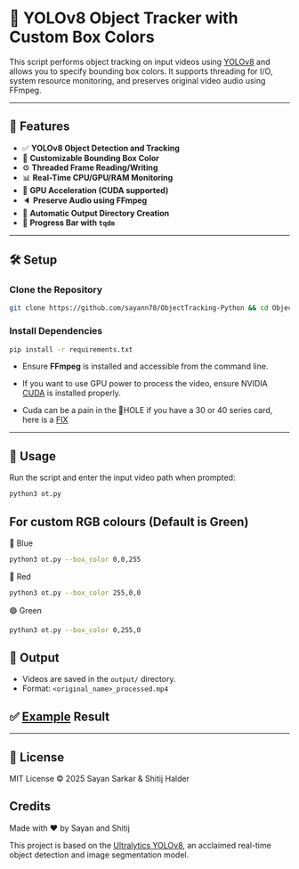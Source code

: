 # 🎯 YOLOv8 Object Tracker with Custom Box Colors

This script performs object tracking on input videos using [YOLOv8](https://github.com/ultralytics/ultralytics) and allows you to specify bounding box colors. It supports threading for I/O, system resource monitoring, and preserves original video audio using FFmpeg.

---

## 🚀 Features

- ✅ **YOLOv8 Object Detection and Tracking**
- 🎨 **Customizable Bounding Box Color**
- ⚙️ **Threaded Frame Reading/Writing**
- 📊 **Real-Time CPU/GPU/RAM Monitoring**
- 🧠 **GPU Acceleration (CUDA supported)**
- 🔈 **Preserve Audio using FFmpeg**
- 💾 **Automatic Output Directory Creation**
- 🔄 **Progress Bar with `tqdm`**

---

## 🛠️ Setup

### Clone the Repository

```bash
git clone https://github.com/sayann70/ObjectTracking-Python && cd ObjectTracking-Python
```

### Install Dependencies

```bash
pip install -r requirements.txt
```
- Ensure **FFmpeg** is installed and accessible from the command line.

- If you want to use GPU power to process the video, ensure NVIDIA [CUDA](https://developer.nvidia.com/cuda-downloads) is installed properly.

- Cuda can be a pain in the 🍑HOLE if you have a 30 or 40 series card, here is a [FIX](https://www.reddit.com/r/StableDiffusion/comments/13n16r7/cuda_not_available_fix_for_anybody_that_is/)

---

## 🧪 Usage

Run the script and enter the input video path when prompted:

```bash
python3 ot.py                      
```

## For custom RGB colours (Default is Green)
🔵 Blue
```bash
python3 ot.py --box_color 0,0,255  
```
 🔴 Red
```bash
python3 ot.py --box_color 255,0,0  
```
🟢 Green
```bash
python3 ot.py --box_color 0,255,0  
```

## 📂 Output

- Videos are saved in the `output/` directory.
- Format: `<original_name>_processed.mp4`

## ✅ [Example](https://drive.google.com/file/d/1kV9-v5E5T7AiDEnNQWlmznmK0GhN4JMc/view) Result

---

## 📃 License

MIT License © 2025 Sayan Sarkar & Shitij Halder

## Credits

Made with ❤️ by Sayan and Shitij

This project is based on the [Ultralytics YOLOv8](https://github.com/ultralytics/ultralytics), an acclaimed real-time object detection and image segmentation model.
</immersive>

